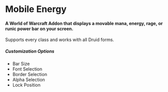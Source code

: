 # Mobile Energy

#### A World of Warcraft Addon that displays a movable mana, energy, rage, or runic power bar on your screen.

Supports every class and works with all Druid forms.

##### Customization Options

* Bar Size
* Font Selection
* Border Selection
* Alpha Selection
* Lock Position
